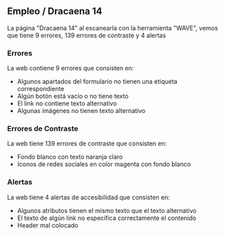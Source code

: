 ## Empleo / Dracaena 14

La página "Dracaena 14” al escanearla con la herramienta "WAVE", vemos que tiene 9 errores, 139 errores de contraste y 4 alertas

### Errores
La web contiene 9 errores que consisten en:
 * Algunos apartados del formulario no tienen una etiqueta correspondiente
 * Algún botón está vacío o no tiene texto
 * El link no contiene texto alternativo
 * Algunas imágenes no tienen texto alternativo

### Errores de Contraste
La web tiene 139 errores de contraste que consisten en:
* Fondo blanco con texto naranja claro
* Iconos de redes sociales en color magenta con fondo blanco

### Alertas
La web tiene 4 alertas de accesibilidad que consisten en:
* Algunos atributos tienen el mismo texto que el texto alternativo
* El texto de algún link no especifica correctamente el contenido
* Header mal colocado

